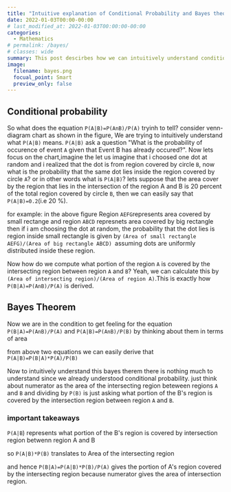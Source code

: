 ```yaml
---
title: "Intuitive explanation of Conditional Probability and Bayes theorem"
date: 2022-01-03T00:00-00:00
# last_modified_at: 2022-01-03T00:00:00-00:00
categories:
  - Mathematics
# permalink: /bayes/
# classes: wide
summary: This post descirbes how we can intuitively understand conditional probability and bayes theorem in terms of area
image:
  filename: bayes.png
  focual_point: Smart
  preview_only: false
---
```


## Conditional probability

So what does the equation `P(A|B)=P(AnB)/P(A)` tryinh to tell? consider venn-diagram chart as shown in the figure, We are trying to intuitively understand what `P(A|B)` means. `P(A|B)` ask a question "What is the probability of occurence of event `A` given that Event B has already occured?". Now lets focus on the chart,imagine the let us imagine that i choosed one dot at random and i realized that the dot is from region covered by circle `B`, now what is the probability that the same dot lies inside the region covered by circle `A`? or in other words what is `P(A|B)`? lets suppose that the area cover by the region that lies in the intersection of the region A and B is 20 percent of the total region covered by circle `B`, then we can easily say that `P(A|B)=0.2`(i.e 20 %).

for example: in the above figure Region `AEFG`represents area covered by small rectange and region `ABCD` represnets area covered by big rectangle then if i am choosing the dot at random, the probability that the dot lies is region inside small rectangle is given by `(Area of small rectangle AEFG)/(Area of big rectangle ABCD) `assuming dots are uniformly distributed inside these region.

Now how do we compute what portion of the region `A` is covered by the intersecting region between region `A` and `B`? Yeah, we can calculate this by `(Area of intersecting region)/(Area of region A)`.This is exactly how `P(B|A)=P(AnB)/P(A)` is derived.

## Bayes Theorem

Now we are in the condition to get feeling for the equation
`P(B|A)=P(AnB)/P(A)` and
`P(A|B)=P(AnB)/P(B)`
by thinking about them in terms of area

from above two equations we can easily derive that
`P(A|B)=P(B|A)*P(A)/P(B)`

Now to intuitively understand this bayes therem there is nothing much to understand since we already understood conditional probability. just think about numerator as the area of the intersecting region beteween regions `A` and `B` and dividing by `P(B)` is just asking what portion of the B's region is covered by the intersection region between region `A` and `B`.

### important takeaways

`P(A|B`) represents what portion of the B's region is covered by intersection region betwenn region A and B

so `P(A|B)*P(B)` translates to Area of the intersecting region

and hence `P(B|A)=P(A|B)*P(B)/P(A)` gives the portion of A's region covered by the intersecting region because numerator gives the area of intersection region.
